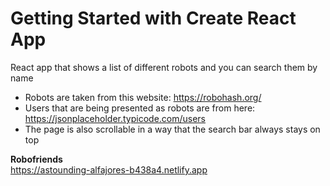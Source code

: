 # Getting Started with Create React App

React app that shows a list of different robots and you can search them by name
* Robots are taken from this website: https://robohash.org/
* Users that are being presented as robots are from here: https://jsonplaceholder.typicode.com/users
* The page is also scrollable in a way that the search bar always stays on top

**Robofriends**<br>
https://astounding-alfajores-b438a4.netlify.app
